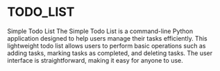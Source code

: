 # TODO_LIST
Simple Todo List The Simple Todo List is a command-line Python application designed to help users manage their tasks efficiently. This lightweight todo list allows users to perform basic operations such as adding tasks, marking tasks as completed, and deleting tasks. The user interface is straightforward, making it easy for anyone to use.

